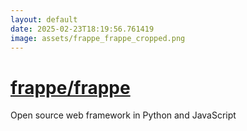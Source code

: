 ```yaml
---
layout: default
date: 2025-02-23T18:19:56.761419
image: assets/frappe_frappe_cropped.png
---
```


# [frappe/frappe](https://github.com/frappe/frappe)

Open source web framework in Python and JavaScript
